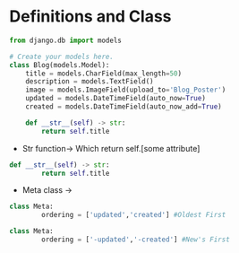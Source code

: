# Definitions and Class

```python
from django.db import models

# Create your models here.
class Blog(models.Model):
    title = models.CharField(max_length=50)
    description = models.TextField()
    image = models.ImageField(upload_to='Blog_Poster')
    updated = models.DateTimeField(auto_now=True)
    created = models.DateTimeField(auto_now_add=True)

    def __str__(self) -> str:
        return self.title
```

- Str function→ Which return self.[some attribute]

```python
def __str__(self) -> str:
        return self.title
```

- Meta class →

```python
class Meta:
        ordering = ['updated','created'] #Oldest First

class Meta:
        ordering = ['-updated','-created'] #New's First

```